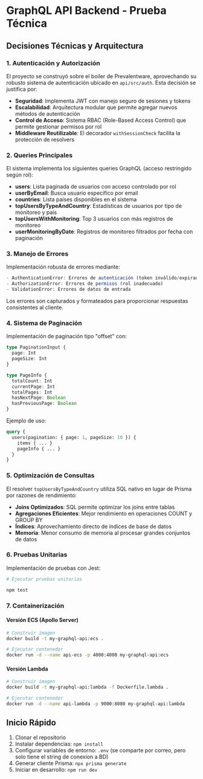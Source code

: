 # GraphQL API Backend - Prueba Técnica

## Decisiones Técnicas y Arquitectura

### 1. Autenticación y Autorización

El proyecto se construyó sobre el boiler de Prevalentware, aprovechando su robusto sistema de autenticación ubicado en `api/src/auth`. Esta decisión se justifica por:

- **Seguridad**: Implementa JWT con manejo seguro de sesiones y tokens
- **Escalabilidad**: Arquitectura modular que permite agregar nuevos métodos de autenticación
- **Control de Acceso**: Sistema RBAC (Role-Based Access Control) que permite gestionar permisos por rol
- **Middleware Reutilizable**: El decorador `withSessionCheck` facilita la protección de resolvers

### 2. Queries Principales

El sistema implementa los siguientes queries GraphQL (acceso restringido según rol):

- **users**: Lista paginada de usuarios con acceso controlado por rol
- **userByEmail**: Busca usuario específico por email 
- **countries**: Lista países disponibles en el sistema
- **topUsersByTypeAndCountry**: Estadísticas de usuarios por tipo de monitoreo y país
- **topUsersWithMonitoring**: Top 3 usuarios con más registros de monitoreo
- **userMonitoringByDate**: Registros de monitoreo filtrados por fecha con paginación

### 3. Manejo de Errores

Implementación robusta de errores mediante:

```typescript
- AuthenticationError: Errores de autenticación (token inválido/expirado)
- AuthorizationError: Errores de permisos (rol inadecuado)
- ValidationError: Errores de datos de entrada
```

Los errores son capturados y formateados para proporcionar respuestas consistentes al cliente.

### 4. Sistema de Paginación

Implementación de paginación tipo "offset" con:

```typescript
type PaginationInput {
  page: Int
  pageSize: Int
}

type PageInfo {
  totalCount: Int
  currentPage: Int
  totalPages: Int
  hasNextPage: Boolean
  hasPreviousPage: Boolean
}
```

Ejemplo de uso:
```graphql
query {
  users(pagination: { page: 1, pageSize: 10 }) {
    items { ... }
    pageInfo { ... }
  }
}
```

### 5. Optimización de Consultas

El resolver `topUsersByTypeAndCountry` utiliza SQL nativo en lugar de Prisma por razones de rendimiento:

- **Joins Optimizados**: SQL permite optimizar los joins entre tablas
- **Agregaciones Eficientes**: Mejor rendimiento en operaciones COUNT y GROUP BY
- **Índices**: Aprovechamiento directo de índices de base de datos
- **Memoria**: Menor consumo de memoria al procesar grandes conjuntos de datos

### 6. Pruebas Unitarias

Implementación de pruebas con Jest:

```bash
# Ejecutar pruebas unitarias

npm test

```

### 7. Containerización

#### Versión ECS (Apollo Server)
```bash
# Construir imagen
docker build -t my-graphql-api:ecs .

# Ejecutar contenedor
docker run -d --name api-ecs -p 4000:4000 my-graphql-api:ecs
```

#### Versión Lambda
```bash
# Construir imagen
docker build -t my-graphql-api:lambda -f Dockerfile.lambda .

# Ejecutar contenedor
docker run -d --name api-lambda -p 9000:8080 my-graphql-api:lambda
```
## Inicio Rápido

1. Clonar el repositorio
2. Instalar dependencias: `npm install`
3. Configurar variables de entorno: `.env` (se comparte por correo, pero solo tiene el string de conexion a BD)
4. Generar cliente Prisma: `npx prisma generate`
5. Iniciar en desarrollo: `npm run dev`


